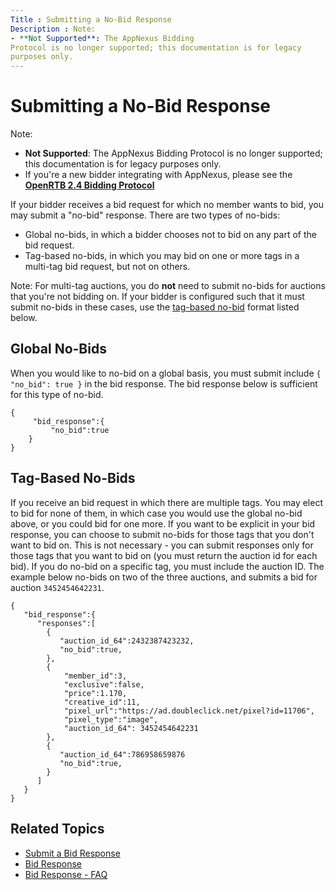 ```yaml
---
Title : Submitting a No-Bid Response
Description : Note:
- **Not Supported**: The AppNexus Bidding
Protocol is no longer supported; this documentation is for legacy
purposes only.
---
```



# Submitting a No-Bid Response





Note:

- **Not Supported**: The AppNexus Bidding
  Protocol is no longer supported; this documentation is for legacy
  purposes only.
- If you're a new bidder integrating with
  AppNexus, please see the **<a
  href="https://www.iab.com/wp-content/uploads/2016/03/OpenRTB-API-Specification-Version-2-4-FINAL.pdf"
  class="xref" target="_blank">OpenRTB 2.4 Bidding Protocol</a>**



If your bidder receives a bid request for which no member wants to bid,
you may submit a "no-bid" response. There are two types of no-bids:

- Global no-bids, in which a bidder chooses not to bid on any part of
  the bid request.
- Tag-based no-bids, in which you may bid on one or more tags in a
  multi-tag bid request, but not on others.



Note: For multi-tag auctions, you do
**not** need to submit no-bids for auctions that you're not bidding on.
If your bidder is configured such that it must submit no-bids in these
cases, use the <a
href="submitting-a-no-bid-response.html#ID-000057b5__submit-no-bid-response-tag-based-no-bids"
class="xref">tag-based no-bid</a> format listed below.





## Global No-Bids



When you would like to no-bid on a global basis, you must submit include
`{ "no_bid": true }` in the bid response. The bid response below is
sufficient for this type of no-bid.

``` pre
{
     "bid_response":{
         "no_bid":true 
    }
}
```







## Tag-Based No-Bids

If you receive an bid request in which there are multiple tags. You may
elect to bid for none of them, in which case you would use the global
no-bid above, or you could bid for one more. If you want to be explicit
in your bid response, you can choose to submit no-bids for those tags
that you don't want to bid on. This is not necessary - you can submit
responses only for those tags that you want to bid on (you must return
the auction id for each bid). If you do no-bid on a specific tag, you
must include the auction ID. The example below no-bids on two of the
three auctions, and submits a bid for auction `3452454642231`.

``` pre
{
   "bid_response":{
      "responses":[
        {
           "auction_id_64":2432387423232,
           "no_bid":true,
        },
        {
            "member_id":3,
            "exclusive":false,
            "price":1.170,
            "creative_id":11,
            "pixel_url":"https://ad.doubleclick.net/pixel?id=11706",
            "pixel_type":"image",
            "auction_id_64": 3452454642231
        },
        {
           "auction_id_64":786958659876
           "no_bid":true,
        }
      ]
   }
}
```





## Related Topics



- <a
  href="https://docs.xandr.com/bundle/xandr-bidders/page/submit-a-bid-response.html"
  class="xref" target="_blank">Submit a Bid Response</a>
- <a
  href="https://docs.xandr.com/bundle/xandr-bidders/page/bid-response.html"
  class="xref" target="_blank">Bid Response</a>
- <a
  href="https://docs.xandr.com/bundle/xandr-bidders/page/bid-response---faq.html"
  class="xref" target="_blank">Bid Response - FAQ</a>








